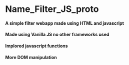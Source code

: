 # Name_Filter_JS_proto
#### A simple filter webapp made using HTML and javascript
#### Made using Vanilla JS no other frameworks used
#### Implored javascript functions
#### More DOM manipulation
